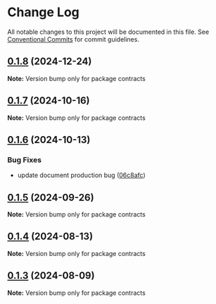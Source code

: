 # Change Log

All notable changes to this project will be documented in this file.
See [Conventional Commits](https://conventionalcommits.org) for commit guidelines.

## [0.1.8](https://github.com/coopenomics/contracts/compare/contracts@0.1.8-alpha.0...contracts@0.1.8) (2024-12-24)

**Note:** Version bump only for package contracts





## [0.1.7](https://github.com/coopenomics/contracts/compare/contracts@0.1.7-alpha.0...contracts@0.1.7) (2024-10-16)

**Note:** Version bump only for package contracts





## [0.1.6](https://github.com/coopenomics/contracts/compare/contracts@0.1.5...contracts@0.1.6) (2024-10-13)


### Bug Fixes

* update document production bug ([06c8afc](https://github.com/coopenomics/contracts/commit/06c8afcad3f58bcd91ae199ef9f42a3f4ef676c3))





## [0.1.5](https://github.com/coopenomics/contracts/compare/contracts@0.1.5-alpha.0...contracts@0.1.5) (2024-09-26)

**Note:** Version bump only for package contracts





## [0.1.4](https://github.com/coopenomics/contracts/compare/contracts@0.1.4-alpha.6...contracts@0.1.4) (2024-08-13)

**Note:** Version bump only for package contracts





## [0.1.3](https://github.com/coopenomics/contracts/compare/contracts@0.1.3-alpha.0...contracts@0.1.3) (2024-08-09)

**Note:** Version bump only for package contracts
